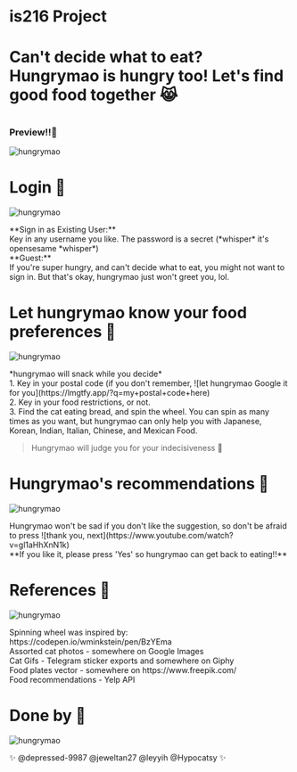 # is216 Project
<h1>Can't decide what to eat? Hungrymao is hungry too! Let's find good food together 😹</h1>

# <h3>Preview!!🥰</h3>
![hungrymao](https://github.com/Hypocatsy/is216-Project/blob/main/media/readme_media/app.gif)

# Login 🍳
![hungrymao](https://github.com/Hypocatsy/is216-Project/blob/main/media/readme_media/login.png) </br>

<p>**Sign in as Existing User:** </br>
Key in any username you like. The password is a secret (*whisper* it's opensesame *whisper*)</br>
**Guest:**</br>
If you're super hungry, and can't decide what to eat, you might not want to sign in. But that's okay, hungrymao just won't greet you, lol.</br></p>

# Let hungrymao know your food preferences 🍨
![hungrymao](https://github.com/Hypocatsy/is216-Project/blob/main/media/readme_media/extended.gif)</br>

<p>*hungrymao will snack while you decide*</br>
 1. Key in your postal code (if you don't remember, ![let hungrymao Google it for you](https://lmgtfy.app/?q=my+postal+code+here) </br>
 2. Key in your food restrictions, or not.</br>
 3. Find the cat eating bread, and spin the wheel. You can spin as many times as you want, but hungrymao can only help you with Japanese, Korean, Indian, Italian, Chinese, and     Mexican Food. </br>
 
 >  Hungrymao will judge you for your indecisiveness 👀

</p> 

# Hungrymao's recommendations 🍱
![hungrymao](https://github.com/Hypocatsy/is216-Project/blob/main/media/readme_media/rec.png)</br>

<p>Hungrymao won't be sad if you don't like the suggestion, so don't be afraid to press ![thank you, next](https://www.youtube.com/watch?v=gl1aHhXnN1k)</br>
**If you like it, please press 'Yes' so hungrymao can get back to eating!!** </p>



# References 🍰
![hungrymao](https://github.com/Hypocatsy/is216-Project/blob/main/media/readme_media/cutecat.jpg)</br>

<p>Spinning wheel was inspired by: https://codepen.io/wminkstein/pen/BzYEma </br>
Assorted cat photos - somewhere on Google Images </br>
Cat Gifs - Telegram sticker exports and somewhere on Giphy </br>
Food plates vector - somewhere on https://www.freepik.com/ </br>
Food recommendations - Yelp API </br> </p>

# Done by 🍫

![hungrymao](https://github.com/Hypocatsy/is216-Project/blob/main/media/logo.svg)

<p>✨ @depressed-9987 @jeweltan27 @leyyih @Hypocatsy ✨</p>
